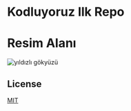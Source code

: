 # Kodluyoruz Ilk Repo

# Resim Alanı
![yıldızlı gökyüzü]([https://prnt.sc/GSEU_OiDL7y3](https://images.pexels.com/photos/169789/pexels-photo-169789.jpeg?auto=compress&cs=tinysrgb&w=1260&h=750&dpr=1))


## License
[MIT](https://choosealicense.com/licenses/mit/)
